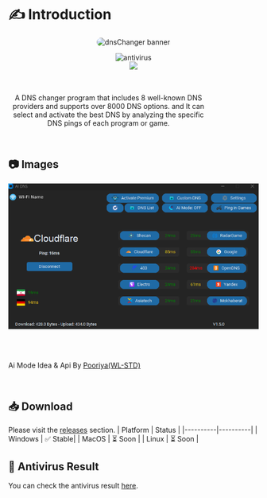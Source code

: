 # ✍ Introduction

<p align="center" style="border-radius: 20px;">
    <img src="https://wl-std.com/assets/image/banner/ai-dns.svg" alt="dnsChanger banner" width="600" style="border-radius: 20px;">
</p>

<p align="center">
 <img src="https://img.shields.io/badge/antivirus-PASS-green" alt="antivirus" > <br><a href="https://daramet.com/nimaglobals"><img width=130 src="https://panel.daramet.com/static/media/daramet-coffee-donate.91915073278a21c30769.png" /></a>
</p>
<br>

<p style="width:80%;text-align:center;">
A DNS changer program that includes 8 well-known DNS providers and supports over 8000 DNS options.
and It can select and activate the best DNS by analyzing the specific DNS pings of each program or game.
</p>
<br>

## 📷 Images

![dns changer](https://raw.githubusercontent.com/nima-globals/ai-dns/main/assets/ai-dns.png)

<br>

##           

Ai Mode Idea & Api By [Pooriya(WL-STD)](https://pooriya.wl-std.com)


<br>

## 📥 Download

Please visit the [releases](https://github.com/nima-globals/ai-dns/releases) section.
| Platform | Status |
|----------|----------|
| Windows | ✅ Stable|
| MacOS | ⏳ Soon |
| Linux | ⏳ Soon |

## 🦠 Antivirus Result

You can check the antivirus result [here](https://www.virustotal.com/gui/file/5a2ce805675bec937ebfadf89f0694b1f61d693f89f8486cb1affac208c24a4e?nocache=1).
